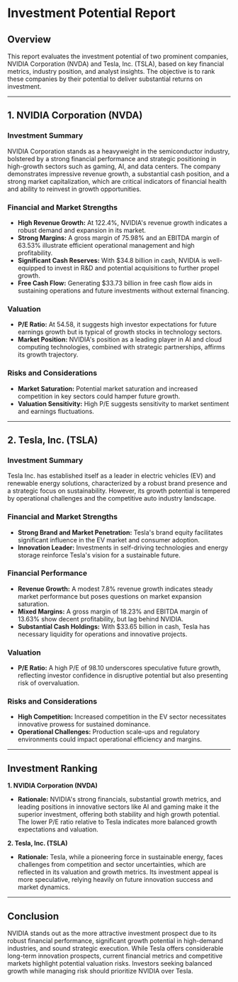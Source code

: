 # Investment Potential Report

## Overview

This report evaluates the investment potential of two prominent companies, NVIDIA Corporation (NVDA) and Tesla, Inc. (TSLA), based on key financial metrics, industry position, and analyst insights. The objective is to rank these companies by their potential to deliver substantial returns on investment.

---

## **1. NVIDIA Corporation (NVDA)**

### Investment Summary
NVIDIA Corporation stands as a heavyweight in the semiconductor industry, bolstered by a strong financial performance and strategic positioning in high-growth sectors such as gaming, AI, and data centers. The company demonstrates impressive revenue growth, a substantial cash position, and a strong market capitalization, which are critical indicators of financial health and ability to reinvest in growth opportunities.

### Financial and Market Strengths
- **High Revenue Growth:** At 122.4%, NVIDIA's revenue growth indicates a robust demand and expansion in its market.
- **Strong Margins:** A gross margin of 75.98% and an EBITDA margin of 63.53% illustrate efficient operational management and high profitability.
- **Significant Cash Reserves:** With $34.8 billion in cash, NVIDIA is well-equipped to invest in R&D and potential acquisitions to further propel growth.
- **Free Cash Flow:** Generating $33.73 billion in free cash flow aids in sustaining operations and future investments without external financing.

### Valuation
- **P/E Ratio:** At 54.58, it suggests high investor expectations for future earnings growth but is typical of growth stocks in technology sectors.
- **Market Position:** NVIDIA's position as a leading player in AI and cloud computing technologies, combined with strategic partnerships, affirms its growth trajectory.

### Risks and Considerations
- **Market Saturation:** Potential market saturation and increased competition in key sectors could hamper future growth.
- **Valuation Sensitivity:** High P/E suggests sensitivity to market sentiment and earnings fluctuations.

---

## **2. Tesla, Inc. (TSLA)**

### Investment Summary
Tesla Inc. has established itself as a leader in electric vehicles (EV) and renewable energy solutions, characterized by a robust brand presence and a strategic focus on sustainability. However, its growth potential is tempered by operational challenges and the competitive auto industry landscape.

### Financial and Market Strengths
- **Strong Brand and Market Penetration:** Tesla's brand equity facilitates significant influence in the EV market and consumer adoption.
- **Innovation Leader:** Investments in self-driving technologies and energy storage reinforce Tesla's vision for a sustainable future.

### Financial Performance
- **Revenue Growth:** A modest 7.8% revenue growth indicates steady market performance but poses questions on market expansion saturation.
- **Mixed Margins:** A gross margin of 18.23% and EBITDA margin of 13.63% show decent profitability, but lag behind NVIDIA.
- **Substantial Cash Holdings:** With $33.65 billion in cash, Tesla has necessary liquidity for operations and innovative projects.

### Valuation
- **P/E Ratio:** A high P/E of 98.10 underscores speculative future growth, reflecting investor confidence in disruptive potential but also presenting risk of overvaluation.
  
### Risks and Considerations
- **High Competition:** Increased competition in the EV sector necessitates innovative prowess for sustained dominance.
- **Operational Challenges:** Production scale-ups and regulatory environments could impact operational efficiency and margins.

---

## **Investment Ranking**

**1. NVIDIA Corporation (NVDA)**
   - **Rationale:** NVIDIA's strong financials, substantial growth metrics, and leading positions in innovative sectors like AI and gaming make it the superior investment, offering both stability and high growth potential. The lower P/E ratio relative to Tesla indicates more balanced growth expectations and valuation.
   
**2. Tesla, Inc. (TSLA)**
   - **Rationale:** Tesla, while a pioneering force in sustainable energy, faces challenges from competition and sector uncertainties, which are reflected in its valuation and growth metrics. Its investment appeal is more speculative, relying heavily on future innovation success and market dynamics.

---

## Conclusion

NVIDIA stands out as the more attractive investment prospect due to its robust financial performance, significant growth potential in high-demand industries, and sound strategic execution. While Tesla offers considerable long-term innovation prospects, current financial metrics and competitive markets highlight potential valuation risks. Investors seeking balanced growth while managing risk should prioritize NVIDIA over Tesla.